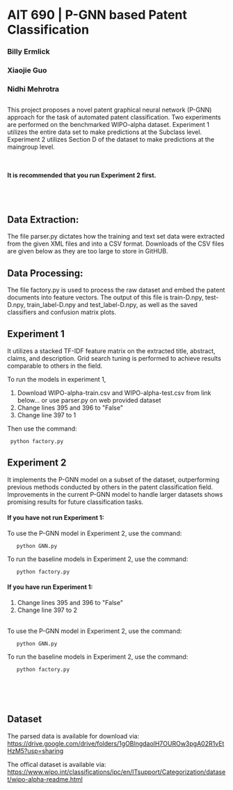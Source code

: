 # AIT 690 | P-GNN based Patent Classification
### Billy Ermlick
### Xiaojie Guo
### Nidhi Mehrotra

## 
This project proposes a novel patent graphical neural network (P-GNN) approach for the task of automated patent classification. Two experiments are performed on the benchmarked WIPO-alpha dataset. Experiment 1 utilizes the entire data set to make predictions at the Subclass level. Experiment 2 utilizes Section D of the dataset to make predictions at the maingroup level.

<br><br>
**It is recommended that you run Experiment 2 first.**
<br> <br> <br><br>
## Data Extraction:

The file parser.py dictates how the training and text set data were extracted from the given XML files and into a CSV format. Downloads of the CSV files are given below as they are too large to store in GitHUB.

## Data Processing:

The file factory.py is used to process the raw dataset and embed the patent documents into feature vectors. The output of this file is train-D.npy, test-D.npy, train_label-D.npy and test_label-D.npy, as well as the saved classifiers and confusion matrix plots. 


## Experiment 1

It utilizes a stacked TF-IDF feature matrix on the extracted title, abstract, claims, and description. Grid search tuning is performed to achieve results comparable to others in the field. 

To run the models in experiment 1,<br>
1) Download WIPO-alpha-train.csv and WIPO-alpha-test.csv from link below... or use parser.py on web provided dataset<br>
2) Change lines 395 and 396 to "False" <br>
3) Change line 397 to 1 <br>

Then use the command:
       
     python factory.py 
       
       
## Experiment 2 

It implements the P-GNN model on a subset of the dataset, outperforming previous methods conducted by others in the patent classification field. Improvements in the current P-GNN model to handle larger datasets shows promising results for future classification tasks. 

#### If you have not run Experiment 1:<br>

To use the P-GNN model in Experiment 2, use the command:
       
       python GNN.py 
       
To run the baseline models in Experiment 2, use the command:
       
       python factory.py 

#### If you have run Experiment 1: <br>
1) Change lines 395 and 396 to "False" <br>
2) Change line 397 to 2 <br>

<br>
To use the P-GNN model in Experiment 2, use the command:
       
       python GNN.py 
       
To run the baseline models in Experiment 2, use the command:
       
       python factory.py        
<br><br><br>
## Dataset
The parsed data is available for download via: https://drive.google.com/drive/folders/1gOBlngdaolH7OUROw3pgA02R1vEtHzM5?usp=sharing

The offical dataset is available via: https://www.wipo.int/classifications/ipc/en/ITsupport/Categorization/dataset/wipo-alpha-readme.html

